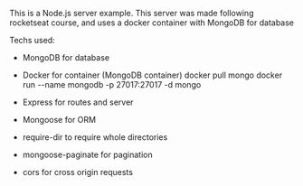 This is a Node.js server example.
This server was made following rocketseat course, and uses a docker container with MongoDB for database

Techs used:
- MongoDB for database

- Docker for container (MongoDB container)
    docker pull mongo
    docker run --name mongodb -p 27017:27017 -d mongo

- Express for routes and server

- Mongoose for ORM

- require-dir to require whole directories
- mongoose-paginate for pagination
- cors for cross origin requests